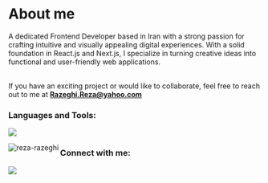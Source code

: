 <h1 align="left">About me</h1>
A dedicated Frontend Developer based in Iran with a strong passion for crafting intuitive and visually appealing digital experiences. With a solid foundation in React.js and Next.js, I specialize in turning creative ideas into functional and user-friendly web applications.
<br></br>

If you have an exciting project or would like to collaborate, feel free to reach out to me at **Razeghi.Reza@yahoo.com**

<h3 align="left">Languages and Tools:</h3>

<p align="left">
  <a href="https://skillicons.dev">
    <img src="https://skillicons.dev/icons?i=html,css,js,bootstrap,tailwind,react,ts,nextjs,redux,nodejs,materialui,sass,less,git,figma,threejs,mongodb,mysql,vite,vitest,vercel,npm" />
</a></p>

<p>
  <img align="left" src="https://github-readme-stats.vercel.app/api/top-langs?username=reza-razeghi&show_icons=true&locale=en&layout=compact" alt="reza-razeghi" />
</p>

<h3 align="left">Connect with me:</h3>
<p align="left">
<a href="https://linkedin.com/in/in/reza-razeghi" target="blank">
  <img src="https://skillicons.dev/icons?i=linkedin" /></a>
</p>
